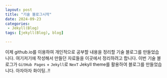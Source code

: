 ```yaml
---
layout: post
title: "기술 블로그시작"
date: 2024-09-23
categories:
 - Jekyll(Blog)
tags: [jekyll(Blog), blog]

---
```


이제 github.io를 이용하여 개인적으로 공부할 내용을 정리할 기술 블로그를 만들었습니다. 여기저기에 작성해서 만들던 자료들을 이곳에서 정리하려고 합니다.  이번 기술 블로그가 `GitHub Pages` + `Jekyll`로  `NexT` Jekyll theme를 활용하여 블로그를 만들었습니다. 아자아자 화이팅..!!
